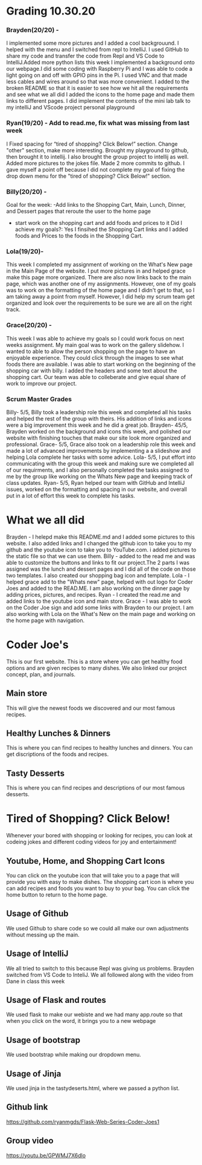 # Grading 10.30.20 

### Brayden(20/20) -
I implemented some more pictures and I added a cool backgrouund. I helped with the menu and I switched from repl to IntelliJ. I used GitHub to share my code and transfer the code from Repl and VS Code to IntelliJ.Added more python lists this week
I implemented a background onto our webpage.I did some coding with Raspberry Pi and I was able to code a light going on and off with GPIO pins in the Pi. I used VNC and that made less cables and wires around so that was more convenient. I added to the broken README so that it is easier to see how we hit all the requirements and see what we all did 
I added the icons to the home page and made them links to different pages. I did implement the contents of the mini lab talk to my intelliJ and VScode project personal playground


### Ryan(19/20) - Add to read.me, fix what was missing from last week
I Fixed spacing for “tired of shopping? Click Below!” section. Change "other" section, make more interesting. Brought my playground to github, then brought it to intellij. I also brought the group project to intellij as well. Added more pictures to the jokes file. Made 2 more commits to github. I gave myself a point off because I did not complete my goal  of fixing the drop down menu for the "tired of shopping? Click Below!" section.



### Billy(20/20) -
Goal for the week:
-Add links to the Shopping Cart, Main, Lunch, Dinner, and Dessert pages that reroute the user to the home page
- start work on the shopping cart and add foods and prices to it
Did I achieve my goals?: Yes I finsihed the Shopping Cart links and I added foods and Prices to the foods in the Shopping Cart. 


### Lola(19/20)- 

This week I completed my assignment of working on the What's New page in the Main Page of the website. I put more pictures in and helped grace make this page more organized. There are also now links back to the main page, which was another one of my assignments. However, one of my goals was to work on the formatting of the home page and I didn't get to that, so I am taking away a point from myself. However, I did help my scrum team get organized and look over the requirements to be sure we are all on the right track.

### Grace(20/20) - 
This week I was able to achieve my goals so I could work focus on next weeks assignment. My main goal was to work on the gallery slidehow. I wanted to able to allow the person shopping on the page to have an enjoyable experience. They could click through the images to see what foods there are available. I was able to start working on the beginning of the shopping car with billy. I added the headers and some text about the shopping cart. Our team was able to colleberate and give equal share of work to improve our project.

### Scrum Master Grades
Billy- 5/5, Billy took a leadership role this week and completed all his tasks and helped the rest of the group with theirs. His addition of links and icons were a big improvement this week and he did a great job.
Brayden- 45/5, Brayden worked on the background and icons this week, and polished our website with finishing touches that make our site look more organized and professional.
Grace- 5/5, Grace also took on a leadership role this week and made a lot of advanced improvements by implementing a a slideshow and helping Lola complete her tasks with some advice.
Lola- 5/5, I put effort into communicating with the group this week and making sure we completed all of our requirments, and I also personally completed the tasks assigned to me by the group like working on the Whats New page and keeping track of class updates.
Ryan- 5/5, Ryan helped our team with GitHub and IntelliJ issues, worked on the formatting and spacing in our website, and overall put in a lot of effort this week to complete his tasks.



# What we all did
Brayden  -  I helepd make this README.md and I added some pictures to this website. I also added links and I changed the github icon to take you to my github and the youtube icon to take you to YouTube.com. i added pictures to the static file so that we can use them. 
Billy  -  added to the read me and was able to customize the buttons and links to fit our project.The 2 parts I was assigned was the lunch and dessert pages and I did all of the code on those two templates. I also created our shopping bag icon and template.
Lola  -  I helped grace add to the "Whats new" page, helped with out logo for Coder Joes and added to the READ.ME. I am also working on the dinner page by adding prices, pictures, and recipes.
Ryan  -  I created the read.me and added links to the youtube icon and main store.
Grace  -  I was able to work on the Coder Joe sign and add some links with Brayden to our project. I am also working with Lola on the What's New on the main page and working on the home page with navigation.

# Coder Joe's
This is our first website. This is a store where you can get healthy food options and are given recipes to many dishes. We also linked our project concept, plan, and journals.

## Main store
This will give the newest foods we discovered and our most famous recipes.

## Healthy Lunches & Dinners
This is where you can find recipes to healthy lunches and dinners. You can get discriptions of the foods and recipes.

## Tasty Desserts
This is where you can find recipes and descriptions of our most famous desserts.

# Tired of Shopping? Click Below!
Whenever your bored with shopping or looking for recipes, you can look at codeing jokes and different coding videos for joy and entertainment! 

## Youtube, Home, and Shopping Cart Icons
You can click on the youtube icon that will take you to a page that will provide you with easy to make dishes. The shopping cart icon is where you can add recipes and foods you want to buy to your bag. You can click the home button to return to the home page.





## Usage of Github
We used Github to share code so we could all make our own adjustments without messing up the main. 
## Usage of IntelliJ
We all tried to switch to this because Repl was giving us problems. Brayden switched from VS Code to InteliJ. We all followed along with the video from Dane in class this week
## Usage of Flask and routes
We used flask to make our webiste and we had many app.route so that when you click on the word, it brings you to a new webpage
## Usage of bootstrap
We used bootstrap while making our dropdown menu. 
## Usage of Jinja
We used jinja in the tastydeserts.html, where we passed a python list.
## Github link
https://github.com/ryanmgds/Flask-Web-Series-Coder-Joes1
## Group video 
https://youtu.be/GPWMJ7X6dlo 
